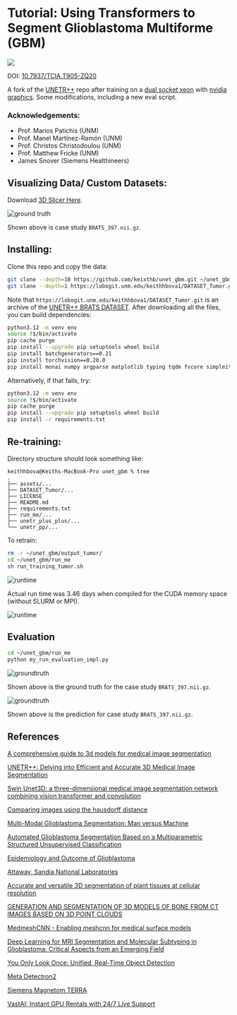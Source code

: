 #  Tutorial: Using Transformers to Segment Glioblastoma Multiforme (GBM)

![](https://i.imgur.com/waxVImv.png)

DOI: [10.7937/TCIA.T905-ZQ20](https://www.cancerimagingarchive.net/collection/glis-rt/)

A fork of the [UNETR++](https://github.com/Amshaker/unetr_plus_plus/) repo after training on a [dual socket xeon](https://www.intel.com/content/www/us/en/products/sku/120485/intel-xeon-gold-6140-processor-24-75m-cache-2-30-ghz/specifications.html) with [nvidia graphics](https://www.techpowerup.com/gpu-specs/tesla-p100-pcie-16-gb.c2888). Some modifications, including a new eval script. 

### Acknowledgements:
* Prof. Marios Patichis (UNM)
* Prof. Manel Martínez-Ramón (UNM)
* Prof. Christos Christodoulou (UNM)
* Prof. Matthew Fricke (UNM)
* James Snover (Siemens Healthineers)

## Visualizing Data/ Custom Datasets:

Download [3D Slicer Here](https://download.slicer.org).

![ground truth](assets/figs/Task003_tumor-imagesTr-BRATS_397_0002.png)

Shown above is case study ``BRATS_397.nii.gz``.


## Installing:


Clone this repo and copy the data:

```bash
git clone --depth=10 https://github.com/keixthb/unet_gbm.git ~/unet_gbm/
git clone --depth=1 https://lobogit.unm.edu/keithhbova1/DATASET_Tumor.git ~/unet_gbm/DATASET_Tumor
```

Note that ```https://lobogit.unm.edu/keithhbova1/DATASET_Tumor.git``` is an archive of the [UNETR++ BRATS DATASET](https://mbzuaiac-my.sharepoint.com/:u:/g/personal/abdelrahman_youssief_mbzuai_ac_ae/EaQOxpD2yE5Btl-UEBAbQa0BYFBCL4J2Ph-VF_sqZlBPSQ?e=DFY41h). After downloading all the files, you can build dependencies:

```bash
python3.12 -m venv env
source !$/bin/activate
pip cache purge
pip install --upgrade pip setuptools wheel build
pip install batchgenerators==0.21
pip install torchvision==0.20.0
pip install monai numpy argparse matplotlib typing tqdm fvcore simpleitk medpy nibabel timm einops pandas pyvista nibabel
```

Alternatively, if that fails, try:

```bash
python3.12 -m venv env
source !$/bin/activate
pip cache purge
pip install --upgrade pip setuptools wheel build
pip install -r requirements.txt
```

## Re-training:

Directory structure should look something like:

```console
keithhbova@Keiths-MacBook-Pro unet_gbm % tree
.
├── assets/...
├── DATASET_Tumor/...
├── LICENSE
├── README.md
├── requirements.txt
├── run_me/...
├── unetr_plus_plus/...
└── unetr_pp/...
```

To retrain:


```bash
rm -r ~/unet_gbm/output_tumor/
cd ~/unet_gbm/run_me
sh run_training_tumor.sh
```

![runtime](assets/figs/runtime.png)

Actual run time was 3.46 days when compiled for the CUDA memory space (without SLURM or MPI).

![runtime](assets/figs/progress.png)

## Evaluation

```bash
cd ~/unet_gbm/run_me
python my_run_evaluation_impl.py
```

![groundtruth](assets/figs/ground_truth.png)

Shown above is the ground truth for the case study ``BRATS_397.nii.gz``.


![groundtruth](assets/figs/predicted.png)

Shown above is the prediction for case study ``BRATS_397.nii.gz``.

## References

[A comprehensive guide to 3d models for medical image segmentation](https://www.datature.io/blog/a-comprehensive-guide-to-3d-models-for-medical-image-segmentation)

[UNETR++: Delving into Efficient and Accurate 3D Medical Image Segmentation](https://github.com/Amshaker/unetr_plus_plus/)

[Swin Unet3D: a three-dimensional medical image segmentation network combining vision transformer and convolution](https://bmcmedinformdecismak.biomedcentral.com/articles/10.1186/s12911-023-02129-z)

[Comparing images using the hausdorff distance](https://ieeexplore.ieee.org/document/232073/)

[Multi-Modal Glioblastoma Segmentation: Man versus Machine](https://journals.plos.org/plosone/article?id=10.1371/journal.pone.0096873)

[Automated Glioblastoma Segmentation Based on a Multiparametric Structured Unsupervised Classification](https://journals.plos.org/plosone/article?id=10.1371/journal.pone.0125143)

[Epidemiology and Outcome of Glioblastoma](https://pubmed.ncbi.nlm.nih.gov/29251870/)

[Attaway, Sandia National Laboratories](https://top500.org/system/179777/)

[Accurate and versatile 3D segmentation of plant tissues at cellular resolution](https://elifesciences.org/articles/57613)

[GENERATION AND SEGMENTATION OF 3D MODELS OF BONE FROM CT IMAGES BASED ON 3D POINT CLOUDS](https://macsphere.mcmaster.ca/handle/11375/27270)

[MedmeshCNN - Enabling meshcnn for medical surface models](https://www.sciencedirect.com/science/article/abs/pii/S0169260721004466?via%3Dihub)

[Deep Learning for MRI Segmentation and Molecular Subtyping in Glioblastoma: Critical Aspects from an Emerging Field](https://www.mdpi.com/2227-9059/12/8/1878)

[You Only Look Once: Unified, Real-Time Object Detection](https://ieeexplore.ieee.org/document/7780460)

[Meta Detectron2](https://github.com/facebookresearch/detectron2)

[Siemens Magnetom TERRA](https://www.siemens-healthineers.com/en-us/magnetic-resonance-imaging/7t-mri-scanner/magnetom-terra)

[VastAI: Instant GPU Rentals with 24/7 Live Support](https://vast.ai)
